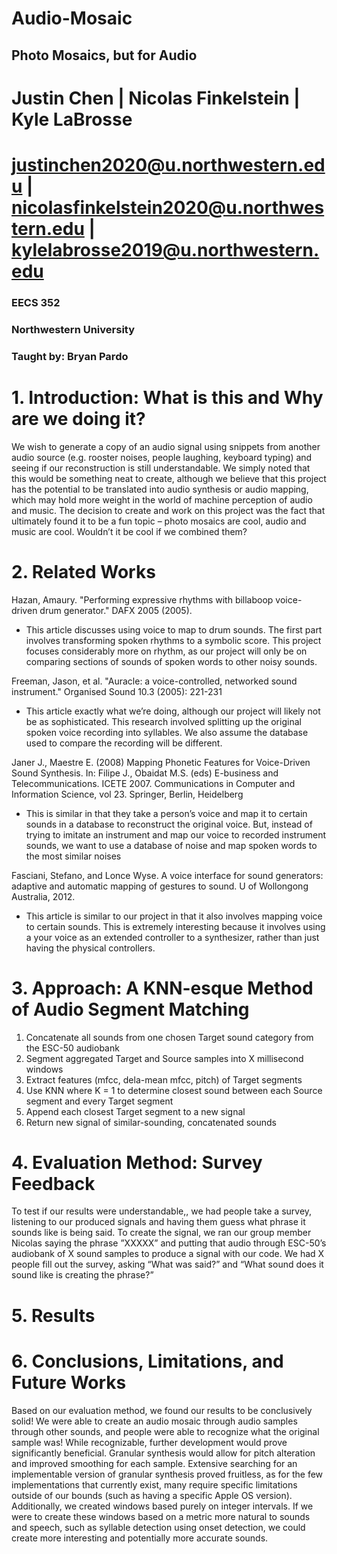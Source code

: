 # Audio-Mosaic
## Photo Mosaics, but for Audio
# Justin Chen | Nicolas Finkelstein | Kyle LaBrosse 
# justinchen2020@u.northwestern.edu | nicolasfinkelstein2020@u.northwestern.edu  | kylelabrosse2019@u.northwestern.edu

### EECS 352
### Northwestern University
### Taught by: Bryan Pardo



# 1. Introduction: What is this and Why are we doing it?
We wish to generate a copy of an audio signal using snippets from another audio source (e.g. rooster noises, people laughing, keyboard typing) and seeing if our reconstruction is still understandable. We simply noted that this would be something neat to create, although we believe that this project has the potential to be translated into audio synthesis or audio mapping, which may hold more weight in the world of machine perception of audio and music. The decision to create and work on this project was the fact that ultimately found it to be a fun topic – photo mosaics are cool, audio and music are cool. Wouldn’t it be cool if we combined them?

# 2. Related Works
Hazan, Amaury. "Performing expressive rhythms with billaboop voice-driven drum generator." DAFX 2005 (2005). 
- This article discusses using voice to map to drum sounds. The first part involves transforming spoken rhythms to a symbolic score. This project focuses considerably more on rhythm, as our project will only be on comparing sections of sounds of spoken words to other noisy sounds.

Freeman, Jason, et al. "Auracle: a voice-controlled, networked sound instrument." Organised Sound 10.3 (2005): 221-231 
- This article exactly what we’re doing, although our project will likely not be as sophisticated. This research involved splitting up the original spoken voice recording into syllables. We also assume the database used to compare the recording will be different.

Janer J., Maestre E. (2008) Mapping Phonetic Features for Voice-Driven Sound Synthesis. In: Filipe J., Obaidat M.S. (eds) E-business and Telecommunications. ICETE 2007. Communications in Computer and Information Science, vol 23. Springer, Berlin, Heidelberg
- This is similar in that they take a person’s voice and map it to certain sounds in a database to reconstruct the original voice. But, instead of trying to imitate an instrument and map our voice to recorded instrument sounds, we want to use a database of noise and map spoken words to the most similar noises

Fasciani, Stefano, and Lonce Wyse. A voice interface for sound generators: adaptive and automatic mapping of gestures to sound. U of Wollongong Australia, 2012. 
- This article is similar to our project in that it also involves mapping voice to certain sounds. This is extremely interesting because it involves using a your voice as an extended controller to a synthesizer, rather than just having the physical controllers. 

# 3. Approach: A KNN-esque Method of Audio Segment Matching
1. Concatenate all sounds from one chosen Target sound category from the ESC-50 audiobank
2. Segment aggregated Target and Source samples into X millisecond windows 
3. Extract features (mfcc, dela-mean mfcc, pitch) of Target segments
4. Use KNN where K = 1 to determine closest sound between each Source segment and every Target segment
5. Append each closest Target segment to a new signal
6. Return new signal of similar-sounding, concatenated sounds

# 4. Evaluation Method: Survey Feedback
To test if our results were understandable,, we had people take a survey, listening to our produced signals and having them guess what phrase it sounds like is being said. To create the signal, we ran our group member Nicolas saying the phrase ”XXXXX” and putting that audio through ESC-50’s audiobank of X sound samples to produce a signal with our code. We had X people fill out the survey, asking “What was said?” and “What sound does it sound like is creating the phrase?”

# 5. Results

# 6. Conclusions, Limitations, and Future Works
Based on our evaluation method, we found our results to be conclusively solid! We were able to create an audio mosaic through audio samples through other sounds, and people were able to recognize what the original sample was! While recognizable, further development would prove significantly beneficial. Granular synthesis would allow for pitch alteration and improved smoothing for each sample. Extensive searching for an implementable version of granular synthesis proved fruitless, as for the few  implementations that currently exist, many require specific limitations outside of our bounds (such as having a specific Apple OS version). Additionally, we created windows based purely on integer intervals. If we were to create these windows based on a metric more natural to sounds and speech, such as syllable detection using onset detection, we could create more interesting and potentially more accurate sounds.


